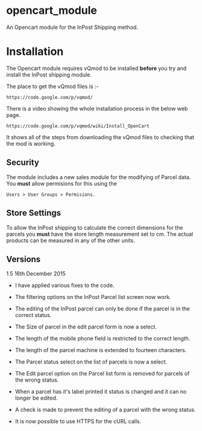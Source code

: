 opencart_module
===============

An Opencart module for the InPost Shipping method.

Installation
============

The Opencart module requires vQmod to be installed **before** you try and install the InPost shipping module.

The place to get the vQmod files is :-

	https://code.google.com/p/vqmod/

There is a video showing the whole installation process in the below web page.

	https://code.google.com/p/vqmod/wiki/Install_OpenCart

It shows all of the steps from downloading the vQmod files to checking that the mod is working.

## Security

The module includes a new sales module for the modifying of Parcel data. You **must** allow permisions for this using the

	Users > User Groups > Permisions.

## Store Settings

To allow the InPost shipping to calculate the correct dimensions for the parcels you **must** have the store length measurement set to cm. The actual products can be measured in any of the other units.

## Versions

1.5 16th December 2015

* I have applied various fixes to the code.

* The filtering options on the InPost Parcel list screen now work.
* The editing of the InPost parcel can only be done if the parcel is in the correct status.
* The Size of parcel in the edit parcel form is now a select.
* The length of the mobile phone field is restricted to the correct length.
* The length of the parcel machine is extended to fourteen characters.
* The Parcel status select on the list of parcels is now a select.
* The Edit parcel option on the Parcel list form is removed for parcels of the wrong status.
* When a parcel has it's label printed it status is changed and it can no longer be edited.
* A check is made to prevent the editing of a parcel with the wrong status.
* It is now possible to use HTTPS for the cURL calls.

